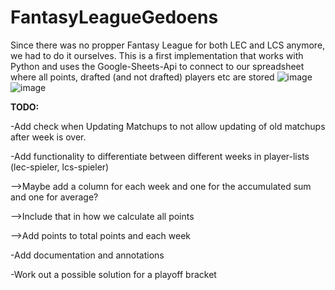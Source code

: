 # FantasyLeagueGedoens

Since there was no propper Fantasy League for both LEC and LCS anymore, we had to do it ourselves. This is a first implementation that works with Python and uses the Google-Sheets-Api to connect to our spreadsheet where all points, drafted (and not drafted) players etc are stored
![image](https://user-images.githubusercontent.com/80900819/149977315-e33ad422-0fbf-40ad-8965-75364d599911.png)
![image](https://user-images.githubusercontent.com/80900819/149977408-523dfde9-fae3-4461-a856-34747a34d4a8.png)



**TODO:**

-Add check when Updating Matchups to not allow updating of old matchups after week is over.

-Add functionality to differentiate between different weeks in player-lists (lec-spieler, lcs-spieler)

  -->Maybe add a column for each week and one for the accumulated sum and one for average?


  -->Include that in how we calculate all points 
  
  -->Add points to total points and each week

-Add documentation and annotations

-Work out a possible solution for a playoff bracket
